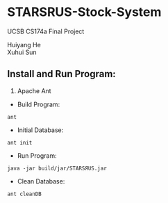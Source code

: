 # STARSRUS-Stock-System
UCSB CS174a Final Project

Huiyang He<br>
Xuhui Sun

## Install and Run Program:
1. Apache Ant
  * Build Program:
  ```shell
  ant
  ```
  * Initial Database:
  ```shell
  ant init
  ```
  * Run Program:
  ```shell
  java -jar build/jar/STARSЯUS.jar
  ```
  * Clean Database:
  ```shell
  ant cleanDB
  ```
